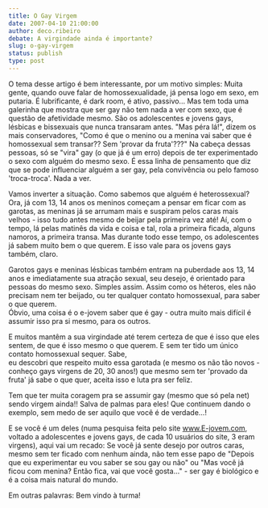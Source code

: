 ```yaml
---
title: O Gay Virgem 
date: 2007-04-10 21:00:00
author: deco.ribeiro
debate: A virgindade ainda é importante?
slug: o-gay-virgem
status: publish 
type: post
---
```


  
  
O tema desse artigo é bem interessante, por um motivo simples: Muita gente, quando ouve falar de homossexualidade, já pensa logo em sexo, em putaria. É lubrificante, é dark room, é ativo, passivo... Mas tem toda uma galerinha que mostra que ser gay não tem nada a ver com sexo, que é questão de afetividade mesmo. São os adolescentes e jovens gays, lésbicas e bissexuais que nunca transaram antes. "Mas péra lá!", dizem os mais conservadores, "Como é que o menino ou a menina vai saber que é homossexual sem transar?? Sem 'provar da fruta'???" Na cabeça dessas pessoas, só se "vira" gay (o que já é um erro) depois de ter experimentado o sexo com alguém do mesmo sexo. É essa linha de pensamento que diz que se pode influenciar alguém a ser gay, pela convivência ou pelo famoso 'troca-troca'. Nada a ver.  
  
  
 Vamos inverter a situação. Como sabemos que alguém é heterossexual? Ora, já com 13, 14 anos os meninos começam a pensar em ficar com as garotas, as meninas já se arrumam mais e suspiram pelos caras mais velhos - isso tudo antes mesmo de beijar pela primeira vez até! Aí, com o tempo, lá pelas matinês da vida e coisa e tal, rola a primeira ficada, alguns namoros, a primeira transa. Mas durante todo esse tempo, os adolescentes já sabem muito bem o que querem. E isso vale para os jovens gays também, claro.  
  
  
Garotos gays e meninas lésbicas também entram na puberdade aos 13, 14 anos e imediatamente sua atração sexual, seu desejo, é orientado para pessoas do mesmo sexo. Simples assim. Assim como os héteros, eles não precisam nem ter beijado, ou ter qualquer contato homossexual, para saber o que querem.   
Óbvio, uma coisa é o e-jovem saber que é gay - outra muito mais difícil é assumir isso pra si mesmo, para os outros.  
  
  
E muitos mantêm a sua virgindade até terem certeza de que é isso que eles sentem, de que é isso mesmo o que querem. E sem ter tido um único contato homossexual sequer. Sabe,  
eu descobri que respeito muito essa garotada (e mesmo os não tão novos - conheço gays virgens de 20, 30 anos!) que mesmo sem ter 'provado da fruta' já sabe o que quer, aceita isso e luta pra ser feliz.   
  
  
  
Tem que ter muita coragem pra se assumir gay (mesmo que só pela net) sendo virgem ainda!! Salva de palmas para eles! Que continuem dando o exemplo, sem medo de ser aquilo que você é de verdade...!   
  
  
E se você é um deles (numa pesquisa feita pelo site www.E-jovem.com, voltado a adolescentes e jovens gays, de cada 10 usuários do site, 3 eram virgens), aqui vai um recado: Se você já sente desejo por outros caras, mesmo sem ter ficado com nenhum ainda, não tem esse papo de "Depois que eu experimentar eu vou saber se sou gay ou não" ou "Mas você já ficou com menina? Então fica, vai que você gosta..." - ser gay é biológico e é a coisa mais natural do mundo.   
  
  
Em outras palavras: Bem vindo à turma!
